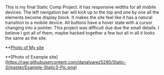 This is my final Static Comp Project. It has responsive widths for all mobile devices. The left navigation bar will kick up to the top and one by one all the elements become display block. It makes the site feel like it has a natural transition to a mobile device. All buttons have a hover state with a cursor changing into a pointer. This project was difficult due due the small details. I believe I got all of them, maybe hacked together a few but all in all it looks the same as the site.

**[Photo of My site](https://raw.githubusercontent.com/danalvarez5280/Static-3/master/My-Static3-Pic.png)


**[Photo of Example site] (https://raw.githubusercontent.com/danalvarez5280/Static-3/master/Example-Static3-Pic.png)
